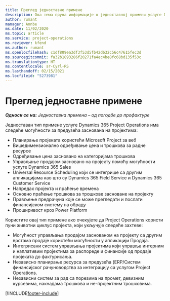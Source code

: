```yaml
---
title: Преглед једноставне примене
description: Ова тема пружа информације о једноставној примени услуге Dynamics 365 Project Operations.
author: rumant
manager: Annbe
ms.date: 11/02/2020
ms.topic: article
ms.service: project-operations
ms.reviewer: kfend
ms.author: rumant
ms.openlocfilehash: c1df809ea3df3f53d5fb42d632c56c47615fec3d
ms.sourcegitcommit: fa32b1893286f20271fa4ec4be8fc68bd135f53c
ms.translationtype: HT
ms.contentlocale: sr-Cyrl-RS
ms.lasthandoff: 02/15/2021
ms.locfileid: "5273981"
---
```

# <a name="lite-deployment-overview"></a>Преглед једноставне примене

_**Односи се на:** Једноставна примена – од погодбе до профактуре_

Једноставан тип примене услуге Dynamics 365 Project Operations има следеће могућности за предузећа заснована на пројектима:

- Планирање пројеката користећи Microsoft Project за веб
- Вишедимензионално одређивање цена и трошкова за радне ресурсе
- Одређивање цена засновано на категоријама трошкова
- Управљање продајом засновано на пројекту помоћу могућности услуге Dynamics 365 Sales
- Universal Resource Scheduling који се интегрише са другим апликацијама као што су Dynamics 365 Field Service и Dynamics 365 Customer Service
- Напредак пројекта и праћење времена
- Основно праћење трошкова за трошкове засноване на пројекту
- Прављење предрачуна које се може прегледати и послати финансијском систему на обраду
- Проширивост кроз Power Platform

Користите овај тип примене ако очекујете да Project Operations користи пуни животни циклус пројекта, који укључује следеће захтеве:

- Могућност управљања продајом заснованом на пројекту са другим врстама продаје користећи могућности у апликацији Продаја.
- Интегрисани систем управљања пројектима који управља интерним и наплативим пројектима за распореде и финансије од продаје пројеката до фактурисања.
- Независно планирање ресурса за предузећа (ERP/Систем финансијског рачуноводства за интеграцију са услугом Project Operations.
- Независни систем за рад са порезима на промет, девизним курсевима, накнадама трошкова и не-пројектним трошковима.


[!INCLUDE[footer-include](../includes/footer-banner.md)]